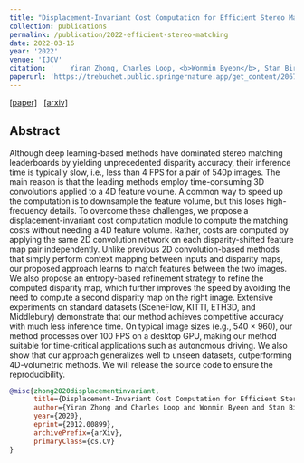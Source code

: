 ```yaml
---
title: "Displacement-Invariant Cost Computation for Efficient Stereo Matching"
collection: publications
permalink: /publication/2022-efficient-stereo-matching
date: 2022-03-16
year: '2022'
venue: 'IJCV'
citation: '    Yiran Zhong, Charles Loop, <b>Wonmin Byeon</b>, Stan Birchfield, Yuchao Dai, Kaihao Zhang, Alexey Kamenev, Thomas Breuel, Hongdong Li, Jan Kautz  <b>|</b> <i>IJCV 2022</i> '
paperurl: 'https://trebuchet.public.springernature.app/get_content/2067b03b-27d9-4f29-a55e-75f3fb3b6c28'
---
```

[[paper]](https://trebuchet.public.springernature.app/get_content/2067b03b-27d9-4f29-a55e-75f3fb3b6c28) &nbsp;
[[arxiv]](https://arxiv.org/abs/2012.00899) &nbsp;

## Abstract
Although deep learning-based methods have dominated stereo matching leaderboards by yielding unprecedented disparity
accuracy, their inference time is typically slow, i.e., less than 4 FPS for a pair of 540p images. The main reason is that the
leading methods employ time-consuming 3D convolutions applied to a 4D feature volume. A common way to speed up the
computation is to downsample the feature volume, but this loses high-frequency details. To overcome these challenges, we
propose a displacement-invariant cost computation module to compute the matching costs without needing a 4D feature
volume. Rather, costs are computed by applying the same 2D convolution network on each disparity-shifted feature map
pair independently. Unlike previous 2D convolution-based methods that simply perform context mapping between inputs and
disparity maps, our proposed approach learns to match features between the two images. We also propose an entropy-based
refinement strategy to refine the computed disparity map, which further improves the speed by avoiding the need to compute
a second disparity map on the right image. Extensive experiments on standard datasets (SceneFlow, KITTI, ETH3D, and
Middlebury) demonstrate that our method achieves competitive accuracy with much less inference time. On typical image
sizes (e.g., 540 × 960), our method processes over 100 FPS on a desktop GPU, making our method suitable for time-critical
applications such as autonomous driving. We also show that our approach generalizes well to unseen datasets, outperforming
4D-volumetric methods. We will release the source code to ensure the reproducibility.


```bib
@misc{zhong2020displacementinvariant,
      title={Displacement-Invariant Cost Computation for Efficient Stereo Matching}, 
      author={Yiran Zhong and Charles Loop and Wonmin Byeon and Stan Birchfield and Yuchao Dai and Kaihao Zhang and Alexey Kamenev and Thomas Breuel and Hongdong Li and Jan Kautz},
      year={2020},
      eprint={2012.00899},
      archivePrefix={arXiv},
      primaryClass={cs.CV}
}
```

